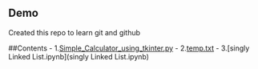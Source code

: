 
##	Demo

Created this repo to learn git and github

##Contents
	- 1.[Simple_Calculator_using_tkinter.py](Simple_Calculator_using_tkinter.py)
	- 2.[temp.txt](temp.txt)
	- 3.[singly Linked List.ipynb](singly Linked List.ipynb)